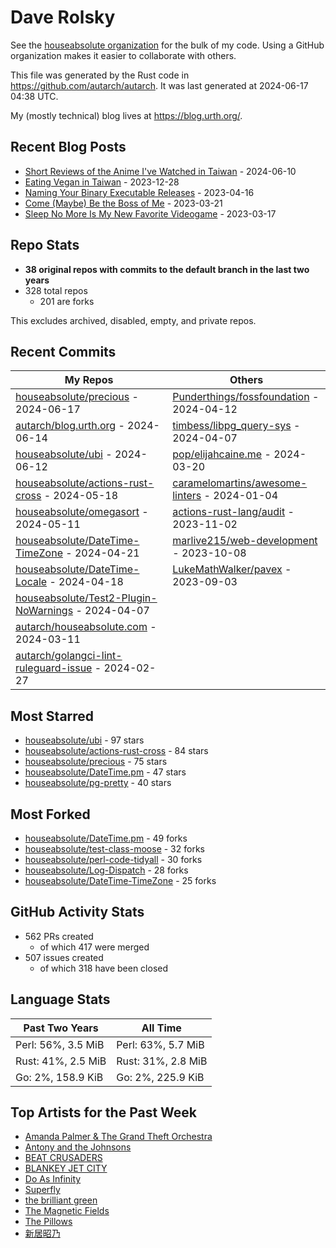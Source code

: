 
# Dave Rolsky

See the [houseabsolute organization](https://github.com/houseabsolute) for the
bulk of my code. Using a GitHub organization makes it easier to collaborate
with others.

This file was generated by the Rust code in
https://github.com/autarch/autarch. It was last generated at 2024-06-17 04:38 UTC.

My (mostly technical) blog lives at https://blog.urth.org/.

## Recent Blog Posts

- [Short Reviews of the Anime I&#39;ve Watched in Taiwan](https://blog.urth.org/2024/06/10/short-reviews-of-the-anime-i-ve-watched-in-taiwan/) - 2024-06-10
- [Eating Vegan in Taiwan](https://blog.urth.org/2023/12/28/eating-vegan-in-taiwan/) - 2023-12-28
- [Naming Your Binary Executable Releases](https://blog.urth.org/2023/04/16/naming-your-binary-executable-releases/) - 2023-04-16
- [Come (Maybe) Be the Boss of Me](https://blog.urth.org/2023/03/21/come-maybe-be-the-boss-of-me/) - 2023-03-21
- [Sleep No More Is My New Favorite Videogame](https://blog.urth.org/2023/03/17/sleep-no-more-is-my-new-favorite-videogame/) - 2023-03-17


## Repo Stats
- **38 original repos with commits to the default branch in the last two years**
- 328 total repos
  - 201 are forks

This excludes archived, disabled, empty, and private repos.

## Recent Commits
| My Repos | Others |
|----------|--------|
| [houseabsolute/precious](https://github.com/houseabsolute/precious) - 2024-06-17              | [Punderthings/fossfoundation](https://github.com/Punderthings/fossfoundation) - 2024-04-12                |
| [autarch/blog.urth.org](https://github.com/autarch/blog.urth.org) - 2024-06-14              | [timbess/libpg_query-sys](https://github.com/timbess/libpg_query-sys) - 2024-04-07                |
| [houseabsolute/ubi](https://github.com/houseabsolute/ubi) - 2024-06-12              | [pop/elijahcaine.me](https://github.com/pop/elijahcaine.me) - 2024-03-20                |
| [houseabsolute/actions-rust-cross](https://github.com/houseabsolute/actions-rust-cross) - 2024-05-18              | [caramelomartins/awesome-linters](https://github.com/caramelomartins/awesome-linters) - 2024-01-04                |
| [houseabsolute/omegasort](https://github.com/houseabsolute/omegasort) - 2024-05-11              | [actions-rust-lang/audit](https://github.com/actions-rust-lang/audit) - 2023-11-02                |
| [houseabsolute/DateTime-TimeZone](https://github.com/houseabsolute/DateTime-TimeZone) - 2024-04-21              | [marlive215/web-development](https://github.com/marlive215/web-development) - 2023-10-08                |
| [houseabsolute/DateTime-Locale](https://github.com/houseabsolute/DateTime-Locale) - 2024-04-18              | [LukeMathWalker/pavex](https://github.com/LukeMathWalker/pavex) - 2023-09-03                |
| [houseabsolute/Test2-Plugin-NoWarnings](https://github.com/houseabsolute/Test2-Plugin-NoWarnings) - 2024-04-07              |                 |
| [autarch/houseabsolute.com](https://github.com/autarch/houseabsolute.com) - 2024-03-11              |                 |
| [autarch/golangci-lint-ruleguard-issue](https://github.com/autarch/golangci-lint-ruleguard-issue) - 2024-02-27              |                 |


## Most Starred
- [houseabsolute/ubi](https://github.com/houseabsolute/ubi) - 97 stars
- [houseabsolute/actions-rust-cross](https://github.com/houseabsolute/actions-rust-cross) - 84 stars
- [houseabsolute/precious](https://github.com/houseabsolute/precious) - 75 stars
- [houseabsolute/DateTime.pm](https://github.com/houseabsolute/DateTime.pm) - 47 stars
- [houseabsolute/pg-pretty](https://github.com/houseabsolute/pg-pretty) - 40 stars


## Most Forked
- [houseabsolute/DateTime.pm](https://github.com/houseabsolute/DateTime.pm) - 49 forks
- [houseabsolute/test-class-moose](https://github.com/houseabsolute/test-class-moose) - 32 forks
- [houseabsolute/perl-code-tidyall](https://github.com/houseabsolute/perl-code-tidyall) - 30 forks
- [houseabsolute/Log-Dispatch](https://github.com/houseabsolute/Log-Dispatch) - 28 forks
- [houseabsolute/DateTime-TimeZone](https://github.com/houseabsolute/DateTime-TimeZone) - 25 forks


## GitHub Activity Stats
- 562 PRs created
  - of which 417 were merged
- 507 issues created
  - of which 318 have been closed

## Language Stats
| Past Two Years        | All Time                |
|-----------------------|-------------------------|
| Perl: 56%, 3.5 MiB              | Perl: 63%, 5.7 MiB                |
| Rust: 41%, 2.5 MiB              | Rust: 31%, 2.8 MiB                |
| Go: 2%, 158.9 KiB              | Go: 2%, 225.9 KiB                |


## Top Artists for the Past Week
* [Amanda Palmer &amp; The Grand Theft Orchestra](https://musicbrainz.org/artist/32e55b31-6a0a-492d-bfc0-6c07662a5f60)
* [Antony and the Johnsons](https://musicbrainz.org/artist/90cc2464-234e-4da0-b39b-576f36e633bc)
* [BEAT CRUSADERS](https://musicbrainz.org/artist/e8575463-1ef4-4fc7-8d63-b8b12fe3c13b)
* [BLANKEY JET CITY](https://musicbrainz.org/artist/9eab62e8-99f7-4aac-ab10-5192bd8f2807)
* [Do As Infinity](https://musicbrainz.org/artist/b128a994-2400-432d-b26a-8feede87daa8)
* [Superfly](https://musicbrainz.org/search?query=Superfly&amp;type=artist&amp;method=indexed)
* [the brilliant green](https://musicbrainz.org/artist/768ecb0b-bcc8-4c99-9f2d-54a13f33c5f6)
* [The Magnetic Fields](https://musicbrainz.org/artist/3ff72a59-f39d-411d-9f93-2d4a86413013)
* [The Pillows](https://musicbrainz.org/search?query=The%20Pillows&amp;type=artist&amp;method=indexed)
* [新居昭乃](https://musicbrainz.org/artist/fac271b8-b340-440a-9938-3d59d0f90b97)

